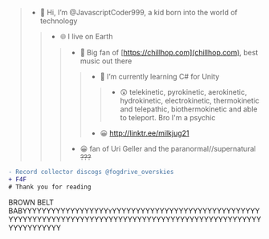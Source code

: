 > - 👋 Hi, I’m @JavascriptCoder999, a kid born into the world of technology
>> - 🌐 I live on Earth
>>> - 👀 Big fan of [https://chillhop.com](chillhop.com), best music out there
>>>>- 🌱 I’m currently learning C# for Unity
>>>>>- 😲 telekinetic, pyrokinetic, aerokinetic, hydrokinetic, electrokinetic, thermokinetic and telepathic, biothermokinetic and able to teleport. Bro I'm a psychic
>>>> - 😀 http://linktr.ee/milkjug21
  >>> - 😀 fan of Uri Geller and the paranormal//supernatural 
~~???~~
```diff
- Record collector discogs @fogdrive_overskies
+ F4F
# Thank you for reading
```
BROWN BELT BABYYYYYYYYYYYYYYYYYY`Y`YYYYYYYYYYYYYYYYYYYYYYYYYYYYYYYYYYYYYYYYYYYYYYYYYYYYYYYYYYYYYYYYYYYYYYYYYYYYYYYYYYYYYYYYYYYYYYY
